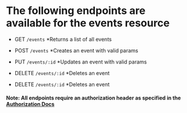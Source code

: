 
# The following endpoints are available for the events resource
- GET `/events`
*Returns a list of all events

- POST `/events`
*Creates an event with valid params

- PUT `/events/:id`
*Updates an event with valid params

- DELETE `/events/:id`
*Deletes an event

- DELETE `/events/:id`
*Deletes an event

#### Note: All endpoints require an authorization header as specified in the [Authorization Docs](../auth/authorization.md)